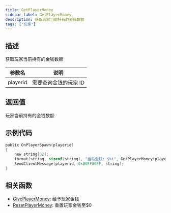 ```yaml
---
title: GetPlayerMoney
sidebar_label: GetPlayerMoney
description: 获取玩家当前持有的金钱数额
tags: ["玩家"]
---
```


## 描述

获取玩家当前持有的金钱数额

| 参数名   | 说明                  |
| -------- | --------------------- |
| playerid | 需要查询金钱的玩家 ID |

## 返回值

玩家当前持有的金钱数额

## 示例代码

```c
public OnPlayerSpawn(playerid)
{
    new string[32];
    format(string, sizeof(string), "当前金钱: $%i", GetPlayerMoney(playerid));
    SendClientMessage(playerid, 0x00FF00FF, string);
}
```

## 相关函数

- [GivePlayerMoney](GivePlayerMoney): 给予玩家金钱
- [ResetPlayerMoney](ResetPlayerMoney): 重置玩家金钱至\$0
